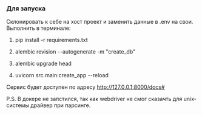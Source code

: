 ### Для запуска
Склонировать к себе на хост проект и заменить данные в .env на свои.
Выполнить в терминале:
1. pip install -r requirements.txt

2. alembic revision --autogenerate -m "create_db"

3. alembic upgrade head

4. uvicorn src.main:create_app --reload


Сервис будет доступен по адресу http://127.0.0.1:8000/docs#

P.S. В докере не запстился, так как webdriver не смог сказачть для unix-системы драйвер при парсинге.
